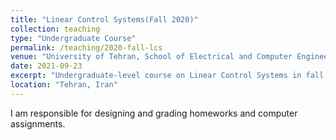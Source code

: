 ```yaml
---
title: "Linear Control Systems(Fall 2020)"
collection: teaching
type: "Undergraduate Course"
permalink: /teaching/2020-fall-lcs
venue: "University of Tehran, School of Electrical and Computer Engineering"
date: 2021-09-23
excerpt: "Undergraduate-level course on Linear Control Systems in fall 2021."
location: "Tehran, Iran"
---
```


I am responsible for designing and grading homeworks and computer assignments.

<!---
Heading 1
======

Heading 2
======

Heading 3
======
--->
